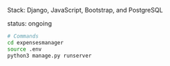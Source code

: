 Stack:
Django, JavaScript, Bootstrap, and PostgreSQL

status: ongoing

```bash
# Commands
cd expensesmanager
source .env
python3 manage.py runserver
```
